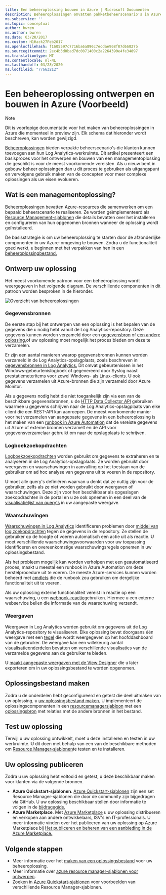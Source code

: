```yaml
---
title: Een beheeroplossing bouwen in Azure | Microsoft Documenten
description: Beheeroplossingen omvatten pakketbeheerscenario's in Azure die klanten kunnen toevoegen aan hun Log Analytics-werkruimte.  In dit artikel vindt u informatie over hoe u beheeroplossingen maken die in uw eigen omgeving kunnen worden gebruikt of beschikbaar worden gesteld aan uw klanten.
ms.subservice: ''
ms.topic: conceptual
author: bwren
ms.author: bwren
ms.date: 03/20/2017
ms.custom: H1Hack27Feb2017
ms.openlocfilehash: f1605597c7716ba6a896c7ecdae968f07d66027b
ms.sourcegitcommit: 2ec4b3d0bad7dc0071400c2a2264399e4fe34897
ms.translationtype: MT
ms.contentlocale: nl-NL
ms.lasthandoff: 03/28/2020
ms.locfileid: "77663212"
---
```

# <a name="design-and-build-a-management-solution-in-azure-preview"></a>Een beheeroplossing ontwerpen en bouwen in Azure (Voorbeeld)
> [!NOTE]
> Dit is voorlopige documentatie voor het maken van beheeroplossingen in Azure die momenteel in preview zijn. Elk schema dat hieronder wordt beschreven, kan worden gewijzigd.

[Beheeroplossingen]( solutions.md) bieden verpakte beheerscenario's die klanten kunnen toevoegen aan hun Log Analytics-werkruimte.  Dit artikel presenteert een basisproces voor het ontwerpen en bouwen van een managementoplossing die geschikt is voor de meest voorkomende vereisten.  Als u nieuw bent in gebouw beheer oplossingen dan u dit proces te gebruiken als uitgangspunt en vervolgens gebruik maken van de concepten voor meer complexe oplossingen als uw eisen evolueren.

## <a name="what-is-a-management-solution"></a>Wat is een managementoplossing?

Beheeroplossingen bevatten Azure-resources die samenwerken om een bepaald beheerscenario te realiseren.  Ze worden geïmplementeerd als [Resource Management-sjablonen](../../azure-resource-manager/templates/quickstart-create-templates-use-the-portal.md) die details bevatten over het installeren en configureren van hun opgenomen bronnen wanneer de oplossing wordt geïnstalleerd.

De basisstrategie is om uw beheeroplossing te starten door de afzonderlijke componenten in uw Azure-omgeving te bouwen.  Zodra u de functionaliteit goed werkt, u beginnen met het verpakken van hen in een [beheeroplossingbestand.]( solutions-solution-file.md) 


## <a name="design-your-solution"></a>Ontwerp uw oplossing
Het meest voorkomende patroon voor een beheeroplossing wordt weergegeven in het volgende diagram.  De verschillende componenten in dit patroon worden besproken in de hieronder.

![Overzicht van beheeroplossingen](media/solutions-creating/solution-overview.png)


### <a name="data-sources"></a>Gegevensbronnen
De eerste stap bij het ontwerpen van een oplossing is het bepalen van de gegevens die u nodig hebt vanuit de Log Analytics-repository.  Deze gegevens kunnen worden verzameld door een [gegevensbron](../../azure-monitor/platform/agent-data-sources.md) of [een andere oplossing,]( solutions.md)of uw oplossing moet mogelijk het proces bieden om deze te verzamelen.

Er zijn een aantal manieren waarop gegevensbronnen kunnen worden verzameld in de Log Analytics-opslagplaats, zoals beschreven in [gegevensbronnen in Log Analytics.](../../azure-monitor/platform/agent-data-sources.md)  Dit omvat gebeurtenissen in het Windows-gebeurtenislogboek of gegenereerd door Syslog naast prestatiemeteritems voor zowel Windows- als Linux-clients.  U ook gegevens verzamelen uit Azure-bronnen die zijn verzameld door Azure Monitor.  

Als u gegevens nodig hebt die niet toegankelijk zijn via een van de beschikbare gegevensbronnen, u de [HTTP Data Collector API](../../azure-monitor/platform/data-collector-api.md) gebruiken waarmee u gegevens schrijven naar de Log Analytics-opslagplaats van elke client die een REST-API kan aanroepen.  De meest voorkomende manier voor het verzamelen van aangepaste gegevens in een beheeroplossing is het maken van een [runbook in Azure Automation](../../automation/automation-runbook-types.md) dat de vereiste gegevens uit Azure of externe bronnen verzamelt en de API voor gegevensverzamelaar gebruikt om naar de opslagplaats te schrijven.  

### <a name="log-searches"></a>Logboekzoekopdrachten
[Logboekzoekopdrachten](../../azure-monitor/log-query/log-query-overview.md) worden gebruikt om gegevens te extraheren en te analyseren in de Log Analytics-opslagplaats.  Ze worden gebruikt door weergaven en waarschuwingen in aanvulling op het toestaan van de gebruiker om ad hoc analyse van gegevens uit te voeren in de repository.  

U moet alle query's definiëren waarvan u denkt dat ze nuttig zijn voor de gebruiker, zelfs als ze niet worden gebruikt door weergaven of waarschuwingen.  Deze zijn voor hen beschikbaar als opgeslagen zoekopdrachten in de portal en u ze ook opnemen in een deel van de [visualisatielijst van query's](../../azure-monitor/platform/view-designer-parts.md#list-of-queries-part) in uw aangepaste weergave.

### <a name="alerts"></a>Waarschuwingen
[Waarschuwingen in Log Analytics](../../azure-monitor/platform/alerts-overview.md) identificeren problemen door [middel van log zoekopdrachten](#log-searches) tegen de gegevens in de repository.  Ze stellen de gebruiker op de hoogte of voeren automatisch een actie uit als reactie. U moet verschillende waarschuwingsvoorwaarden voor uw toepassing identificeren en overeenkomstige waarschuwingsregels opnemen in uw oplossingsbestand.

Als het probleem mogelijk kan worden verholpen met een geautomatiseerd proces, maakt u meestal een runbook in Azure Automation om deze herstelprocedure uit te voeren.  De meeste Azure-services kunnen worden beheerd met [cmdlets](/powershell/azure/overview) die de runbook zou gebruiken om dergelijke functionaliteit uit te voeren.

Als uw oplossing externe functionaliteit vereist in reactie op een waarschuwing, u een [webhook-reactie](../../azure-monitor/platform/alerts-metric.md)gebruiken.  Hiermee u een externe webservice bellen die informatie van de waarschuwing verzendt.

### <a name="views"></a>Weergaven
Weergaven in Log Analytics worden gebruikt om gegevens uit de Log Analytics-repository te visualiseren.  Elke oplossing bevat doorgaans één weergave met een [tegel](../../azure-monitor/platform/view-designer-tiles.md) die wordt weergegeven op het hoofddashboard van de gebruiker.  De weergave kan een willekeurig aantal [visualisatieonderdelen](../../azure-monitor/platform/view-designer-parts.md) bevatten om verschillende visualisaties van de verzamelde gegevens aan de gebruiker te bieden.

U [maakt aangepaste weergaven met de View Designer](../../azure-monitor/platform/view-designer.md) die u later exporteren om in uw oplossingsbestand te worden opgenomen.  


## <a name="create-solution-file"></a>Oplossingsbestand maken
Zodra u de onderdelen hebt geconfigureerd en getest die deel uitmaken van uw oplossing, u [uw oplossingsbestand maken.]( solutions-solution-file.md)  U implementeert de oplossingscomponenten in een [resourcemanagersjabloon](../../azure-resource-manager/templates/template-syntax.md) met een [oplossingsbron]( solutions-solution-file.md#solution-resource) met relaties met de andere bronnen in het bestand.  


## <a name="test-your-solution"></a>Test uw oplossing
Terwijl u uw oplossing ontwikkelt, moet u deze installeren en testen in uw werkruimte.  U dit doen met behulp van een van de beschikbare methoden om [Resource Manager-sjablonen](../../azure-resource-manager/templates/deploy-powershell.md)te testen en te installeren.

## <a name="publish-your-solution"></a>Uw oplossing publiceren
Zodra u uw oplossing hebt voltooid en getest, u deze beschikbaar maken voor klanten via de volgende bronnen.

- **Azure Quickstart-sjablonen**.  [Azure Quickstart-sjablonen](https://azure.microsoft.com/resources/templates/) zijn een set Resource Manager-sjablonen die door de community zijn bijgedragen via GitHub.  U uw oplossing beschikbaar stellen door informatie te volgen in de [bijdragegids.](https://github.com/Azure/azure-quickstart-templates/tree/master/1-CONTRIBUTION-GUIDE)
- **Azure Marketplace**.  Met [Azure Marketplace](https://azuremarketplace.microsoft.com/marketplace/) u uw oplossing distribueren en verkopen aan andere ontwikkelaars, ISV's en IT-professionals.  U meer informatie vinden over het publiceren van uw oplossing op Azure Marketplace bij [Het publiceren en beheren van een aanbieding in de Azure Marketplace.](../../marketplace/marketplace-publishers-guide.md)



## <a name="next-steps"></a>Volgende stappen
* Meer informatie over het [maken van een oplossingsbestand]( solutions-solution-file.md) voor uw beheeroplossing.
* Meer informatie over [azure resource manager-sjablonen voor ontwerpen](../../azure-resource-manager/templates/template-syntax.md).
* Zoeken in [Azure Quickstart-sjablonen](https://azure.microsoft.com/documentation/templates) voor voorbeelden van verschillende Resource Manager-sjablonen.
